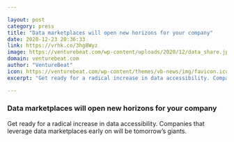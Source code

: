 ```yaml
---

layout: post
category: press
title: "Data marketplaces will open new horizons for your company"
date: 2020-12-23 20:36:33
link: https://vrhk.co/3hg8Wyz
image: https://venturebeat.com/wp-content/uploads/2020/12/data_share.jpg?w=1200&strip=all
domain: venturebeat.com
author: "VentureBeat"
icon: https://venturebeat.com/wp-content/themes/vb-news/img/favicon.ico
excerpt: "Get ready for a radical increase in data accessibility. Companies that leverage data marketplaces early on will be tomorrow’s giants."

---
```


### Data marketplaces will open new horizons for your company

Get ready for a radical increase in data accessibility. Companies that leverage data marketplaces early on will be tomorrow’s giants.